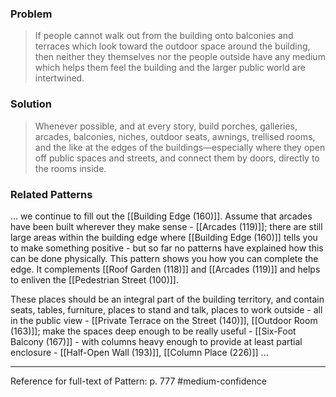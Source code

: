 ### Problem
>If people cannot walk out from the building onto balconies and terraces which look toward the outdoor space around the building, then neither they themselves nor the people outside have any medium which helps them feel the building and the larger public world are intertwined.

### Solution
>Whenever possible, and at every story, build porches, galleries, arcades, balconies, niches, outdoor seats, awnings, trellised rooms, and the like at the edges of the buildings—especially where they open off public spaces and streets, and connect them by doors, directly to the rooms inside.

### Related Patterns
... we continue to fill out the [[Building Edge (160)]]. Assume that arcades have been built wherever they make sense - [[Arcades (119)]]; there are still large areas within the building edge where [[Building Edge (160)]] tells you to make something positive - but so far no patterns have explained how this can be done physically. This pattern shows you how you can complete the edge. It complements [[Roof Garden (118)]] and [[Arcades (119)]] and helps to enliven the [[Pedestrian Street (100)]].

These places should be an integral part of the building territory, and contain seats, tables, furniture, places to stand and talk, places to work outside - all in the public view - [[Private Terrace on the Street (140)]], [[Outdoor Room (163)]]; make the spaces deep enough to be really useful - [[Six-Foot Balcony (167)]] - with columns heavy enough to provide at least partial enclosure - [[Half-Open Wall (193)]], [[Column Place (226)]] ...

---
Reference for full-text of Pattern: p. 777 #medium-confidence 